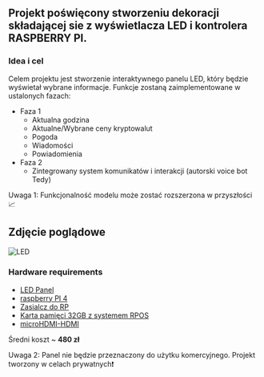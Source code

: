 ## Projekt poświęcony stworzeniu dekoracji składającej sie z wyświetlacza LED i kontrolera RASPBERRY PI.

### **Idea i cel**
Celem projektu jest stworzenie interaktywnego panelu LED, który będzie wyświetał wybrane informacje. Funkcje zostaną zaimplementowane w ustalonych fazach:
- Faza 1
  * Aktualna godzina
  * Aktualne/Wybrane ceny kryptowalut
  * Pogoda
  * Wiadomości 
  * Powiadomienia
- Faza 2
  * Zintegrowany system komunikatów i interakcji (autorski voice bot Tedy)


Uwaga 1: Funkcjonalność modelu może zostać rozszerzona w przyszłości 📈

## Zdjęcie poglądowe
![LED](https://elty.pl/userdata/public/gfx/15005/Panel-matrycowy-LED-RGB-6432.jpg)

### Hardware requirements
- <a href="https://elty.pl/pl/p/Panel-matrycowy-LED-RGB-6432/2988">LED Panel</a>
- <a href="https://botland.com.pl/moduly-i-zestawy-raspberry-pi-4b/14646-raspberry-pi-4-model-b-wifi-dualband-bluetooth-2gb-ram-15ghz-765756931175.html">raspberry PI 4</a>
- <a href="https://botland.com.pl/zasilacze-do-raspberry-pi-4b/14348-zasilacz-usb-c-51v-3a-do-raspberry-pi-4-oryginalny-czarny-644824914886.html">Zasialcz do RP</a>
- <a href ="https://botland.com.pl/karty-pamieci-raspberry-pi/14696-karta-pamieci-justpi-microsd-32gb-100mbs-klasa-10-system-raspberry-pi-os-5903351242493.html">Karta pamięci 32GB z systemem RPOS</a>
- <a href="https://botland.com.pl/przewody-i-zlacza-wideo/14729-przewod-microhdmi-hdmi-15m-lexton-lxhd77-5907760632098.html">microHDMI-HDMI</a>
  
Średni koszt ~ **480 zł**


Uwaga 2: Panel nie będzie przeznaczony do użytku komercyjnego. Projekt tworzony w celach prywatnych❗️
